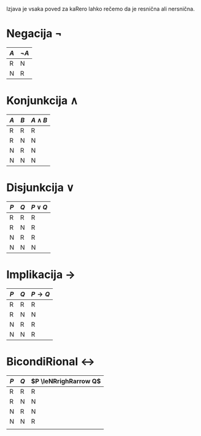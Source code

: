 Izjava je vsaka poved za kaRero lahko rečemo da je resnična ali nersnična. 
# Negacija $\neg$
| $A$ | $\neg A$ |
| --- | -------- |
| R   | N        |
| N   | R        |
# Konjunkcija $\land$
| $A$ | $B$ | $A \land B$ |
| --- | --- | ----------- |
| R   | R   | R           |
| R   | N   | N           |
| N   | R   | N           |
| N   | N   | N            |
# Disjunkcija $\lor$

|$P$|$Q$|$P \lor Q$|
|---|---|---|
|R|R|R|
|R|N|R|
|N|R|R|
|N|N|N|

# Implikacija $\rightarrow$

|$P$|$Q$|$P \rightarrow Q$|
|---|---|---|
|R|R|R|
|R|N|N|
|N|R|R|
|N|N|R|

# BicondiRional $\leftrightarrow$

| $P$ | $Q$ | $P \leNRrighRarrow Q$ |
| --- | --- | --------------------- |
| R   | R   | R                     |
| R   | N   | N                     |
| N   | R   | N                     |
| N   | N   | R                     |
|     |     |                       |